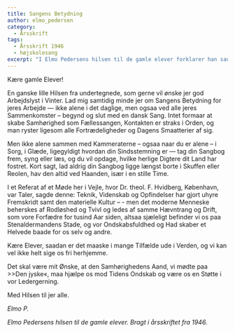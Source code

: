 ```yaml
---
title: Sangens Betydning
author: elmo_pedersen
category:
  - Årsskrift
tags:
  - Årsskrift 1946
  - højskolesang
excerpt: "I Elmo Pedersens hilsen til de gamle elever forklarer han sangens betydning."
---
```


Kære gamle Elever!

En ganske lille Hilsen fra undertegnede, som gerne vil ønske jer god Arbejdslyst i Vinter. Lad mig samtidig minde jer om Sangens Betydning for jeres Arbejde — ikke alene i det daglige, men ogsaa ved alle jeres Sammenkomster – begynd og slut med en dansk Sang. Intet formaar at skabe Samhørighed som Fællessangen, Kontakten er straks i Orden, og man ryster ligesom alle Fortrædeligheder og Dagens Smaatterier af sig.

Men ikke alene sammen med Kammeraterne – ogsaa naar du er alene – i Sorg, i Glæde, ligegyldigt hvordan din Sindsstemning er — tag din Sangbog frem, syng eller læs, og du vil opdage, hvilke herlige Digtere dit Land har fostret. Kort sagt, lad aldrig din Sangbog ligge længst borte i Skuffen eller Reolen, hav den altid ved Haanden, især i en stille Time.

I et Referat af et Møde her i Vejle, hvor Dr. theol. F. Hvidberg, København, var Taler, sagde denne: Teknik, Videnskab og Opfindelser har gjort uhyre Fremskridt samt den materielle Kultur – - men det moderne Menneske beherskes af Rodløshed og Tvivl og ledes af samme Hævntrang og Drift, som vore Forfædre for tusind Aar siden, altsaa sjæleligt befinder vi os paa Stenaldermandens Stade, og vor Ondskabsfuldhed og Had skaber et Helvede baade for os selv og andre.

Kære Elever, saadan er det maaske i mange Tilfælde ude i Verden, og vi kan vel ikke helt sige os fri herhjemme.

Det skal være mit Ønske, at den Samhørighedens Aand, vi mødte paa >>Den jyske«, maa hjælpe os mod Tidens Ondskab og være os en Støtte i vor Ledergerning.

Med Hilsen til jer alle.

_Elmo P._ 

_Elmo Pedersens hilsen til de gamle elever. Bragt i årsskriftet fra 1946._

